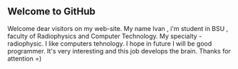 ##  Welcome to GitHub 
Welcome dear visitors on my web-site.
My name Ivan , i'm student in BSU , faculty of Radiophysics and Computer Technology. My specialty - radiophysic. I like computers tehnology. 
I hope in future I will be good programmer. It's very interesting and this job develops the brain.
Thanks for attention =)
